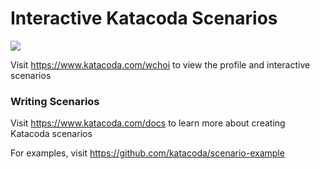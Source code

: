 # Interactive Katacoda Scenarios

[![](http://shields.katacoda.com/katacoda/wchoi/count.svg)](https://www.katacoda.com/wchoi "Get your profile on Katacoda.com")

Visit https://www.katacoda.com/wchoi to view the profile and interactive scenarios

### Writing Scenarios
Visit https://www.katacoda.com/docs to learn more about creating Katacoda scenarios

For examples, visit https://github.com/katacoda/scenario-example
